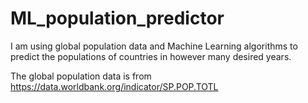 # ML_population_predictor
I am using global population data and Machine Learning algorithms to predict the populations of countries in however many desired years.

The global population data is from https://data.worldbank.org/indicator/SP.POP.TOTL
